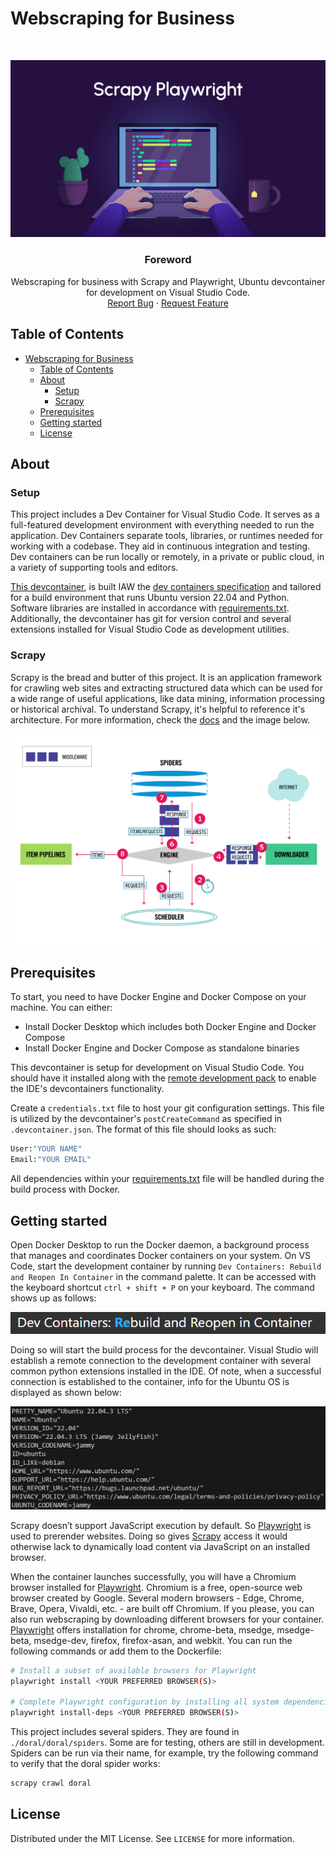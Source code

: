 # Webscraping for Business

<br />
<p align="center">
  <a href="https://github.com/jgome284/Webscraping-for-Business">
    <img src="imgs/scrapy_playwright.png" alt="Logo">
  </a>

  <h3 align="center">Foreword</h3>

  <p align="center">
    Webscraping for business with Scrapy and Playwright, Ubuntu devcontainer for development on Visual Studio Code.
    <br />
    <a href="https://github.com/jgome284/Webscraping-for-Business/issues">Report Bug</a>
    ·
    <a href="https://github.com/jgome284/Webscraping-for-Business/issues">Request Feature</a>
  </p>
</p>

<!-- TABLE OF CONTENTS -->
## Table of Contents

- [Webscraping for Business](#webscraping-for-business)
  - [Table of Contents](#table-of-contents)
  - [About](#about)
    - [Setup](#setup)
    - [Scrapy](#scrapy)
  - [Prerequisites](#prerequisites)
  - [Getting started](#getting-started)
  - [License](#license)

<!-- ABOUT THE PROJECT -->
## About

### Setup

This project includes a Dev Container for Visual Studio Code. It serves as a full-featured development environment with everything needed to run the application. Dev Containers separate tools, libraries, or runtimes needed for working with a codebase. They aid in continuous integration and testing. Dev containers can be run locally or remotely, in a private or public cloud, in a variety of supporting tools and editors.

[This devcontainer](.devcontainer), is built IAW the [dev containers specification](https://containers.dev/implementors/spec/) and tailored for a build environment that runs Ubuntu version 22.04 and Python. Software libraries are installed in accordance with [requirements.txt](./.devcontainer/requirements.txt). Additionally, the devcontainer has git for version control and several extensions installed for Visual Studio Code as development utilities.

### Scrapy

Scrapy is the bread and butter of this project. It is an application framework for crawling web sites and extracting structured data which can be used for a wide range of useful applications, like data mining, information processing or historical archival. To understand Scrapy, it's helpful to reference it's architecture. For more information, check the [docs](https://docs.scrapy.org/en/latest/topics/architecture.html#spider-middlewares) and the image below.

![Scrapy Architecture](imgs/scrapy_architecture.png)

<!-- PREREQUISITES -->
## Prerequisites

To start, you need to have Docker Engine and Docker Compose on your machine. You can either:

- Install Docker Desktop which includes both Docker Engine and Docker Compose
- Install Docker Engine and Docker Compose as standalone binaries

This devcontainer is setup for development on Visual Studio Code. You should have it installed along with the [remote development pack](https://marketplace.visualstudio.com/items?itemName=ms-vscode-remote.vscode-remote-extensionpack) to enable the IDE's devcontainers functionality.

Create a `credentials.txt` file to host your git configuration settings. This file is utilized by the devcontainer's `postCreateCommand` as specified in `.devcontainer.json`. The format of this file should looks as such:

```sh
User:"YOUR NAME"
Email:"YOUR EMAIL"
```

All dependencies within your [requirements.txt](./.devcontainer/requirements.txt) file will be handled during the build process with Docker.

<!-- GETTING STARTED -->
## Getting started

Open Docker Desktop to run the Docker daemon, a background process that manages and coordinates Docker containers on your system. On VS Code, start the development container by running `Dev Containers: Rebuild and Reopen In Container` in the command palette. It can be accessed with the keyboard shortcut `ctrl + shift + P` on your keyboard. The command shows up as follows:

![Rebuild and Reopen In Container](imgs/rebuildAndReopenInContainer.png)

Doing so will start the build process for the devcontainer. Visual Studio will establish a remote connection to the development container with several common python extensions installed in the IDE. Of note, when a successful connection is established to the container, info for the Ubuntu OS is displayed as shown below:

![Operating System Information](imgs/osInfo.png)

Scrapy doesn’t support JavaScript execution by default. So [Playwright](https://playwright.dev/python/) is used to prerender websites. Doing so gives [Scrapy](https://docs.scrapy.org/en/latest/intro/overview.html) access it would otherwise lack to dynamically load content via JavaScript on an installed browser.

When the container launches successfully, you will have a Chromium browser installed for [Playwright](https://playwright.dev/python/). Chromium is a free, open-source web browser created by Google. Several modern browsers - Edge, Chrome, Brave, Opera, Vivaldi, etc. - are built off Chromium. If you please, you can also run webscraping by downloading different browsers for your container. [Playwright](https://playwright.dev/python/) offers installation for chrome, chrome-beta, msedge, msedge-beta, msedge-dev, firefox, firefox-asan, and webkit. You can run the following commands or add them to the Dockerfile:

``` sh
# Install a subset of available browsers for Playwright
playwright install <YOUR PREFERRED BROWSER(S)>

# Complete Playwright configuration by installing all system dependencies
playwright install-deps <YOUR PREFERRED BROWSER(S)>
```

This project includes several spiders. They are found in `./doral/doral/spiders`. Some are for testing, others are still in development. Spiders can be run via their name, for example, try the following command to verify that the doral spider works:

```sh
scrapy crawl doral
```

## License

Distributed under the MIT License. See `LICENSE` for more information.
